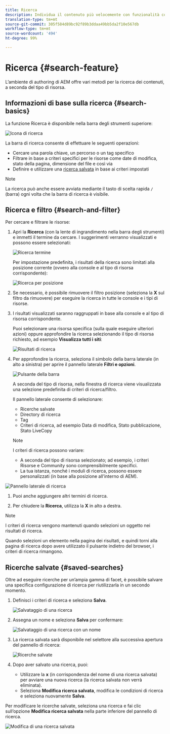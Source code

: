 ```yaml
---
title: Ricerca
description: Individua il contenuto più velocemente con funzionalità complete di ricerca
translation-type: tm+mt
source-git-commit: 305f584d89bc92f89b3ddaa49bb5da2f10e567db
workflow-type: tm+mt
source-wordcount: '494'
ht-degree: 99%

---
```



# Ricerca {#search-feature}

L’ambiente di authoring di AEM offre vari metodi per la ricerca dei contenuti, a seconda del tipo di risorsa.

## Informazioni di base sulla ricerca {#search-basics}

La funzione Ricerca è disponibile nella barra degli strumenti superiore:

![Icona di ricerca](/help/sites-cloud/authoring/assets/search-icon.png)

La barra di ricerca consente di effettuare le seguenti operazioni:

* Cercare una parola chiave, un percorso o un tag specifico
* Filtrare in base a criteri specifici per le risorse come date di modifica, stato della pagina, dimensione del file e così via
* Definire e utilizzare una [ricerca salvata](#saved-searches) in base ai criteri impostati

>[!NOTE]
>
>La ricerca può anche essere avviata mediante il tasto di scelta rapida `/` (barra) ogni volta che la barra di ricerca è visibile.

## Ricerca e filtro {#search-and-filter}

Per cercare e filtrare le risorse:

1. Apri la **Ricerca** (con la lente di ingrandimento nella barra degli strumenti) e immetti il termine da cercare. I suggerimenti verranno visualizzati e possono essere selezionati:

   ![Ricerca termine](/help/sites-cloud/authoring/assets/search-term.png)

   Per impostazione predefinita, i risultati della ricerca sono limitati alla posizione corrente (ovvero alla console e al tipo di risorsa corrispondente):

   ![Ricerca per posizione](/help/sites-cloud/authoring/assets/search-term-location.png)

1. Se necessario, è possibile rimuovere il filtro posizione (seleziona la **X** sul filtro da rimuovere) per eseguire la ricerca in tutte le console e i tipi di risorse.
1. I risultati visualizzati saranno raggruppati in base alla console e al tipo di risorsa corrispondente.

   Puoi selezionare una risorsa specifica (sulla quale eseguire ulteriori azioni) oppure approfondire la ricerca selezionando il tipo di risorsa richiesto, ad esempio **Visualizza tutti i siti**:

   ![Risultati di ricerca](/help/sites-cloud/authoring/assets/search-results.png)

1. Per approfondire la ricerca, seleziona il simbolo della barra laterale (in alto a sinistra) per aprire il pannello laterale **Filtri e opzioni**.

   ![Pulsante della barra](/help/sites-cloud/authoring/assets/rail-button.png)

   A seconda del tipo di risorsa, nella finestra di ricerca viene visualizzata una selezione predefinita di criteri di ricerca/filtro.

   Il pannello laterale consente di selezionare:

   * Ricerche salvate
   * Directory di ricerca
   * Tag
   * Criteri di ricerca, ad esempio Data di modifica, Stato pubblicazione, Stato LiveCopy

   >[!NOTE]
   >
   >I criteri di ricerca possono variare:
   >
   >* A seconda del tipo di risorsa selezionato; ad esempio, i criteri Risorse e Community sono comprensibilmente specifici.
   >* La tua istanza, nonché i moduli di ricerca, possono essere personalizzati (in base alla posizione all’interno di AEM).


<!--
  >* Your instance as the [Search Forms](/help/sites-administering/search-forms.md) can be customized (appropriate to the location within AEM).
  -->

![Pannello laterale di ricerca](/help/sites-cloud/authoring/assets/search-side-panel.png)

1. Puoi anche aggiungere altri termini di ricerca.

1. Per chiudere la **Ricerca**, utilizza la **X** in alto a destra.

>[!NOTE]
>
>I criteri di ricerca vengono mantenuti quando selezioni un oggetto nei risultati di ricerca.
>
>Quando selezioni un elemento nella pagina dei risultati, e quindi torni alla pagina di ricerca dopo avere utilizzato il pulsante indietro del browser, i criteri di ricerca rimangono.

## Ricerche salvate {#saved-searches}

Oltre ad eseguire ricerche per un’ampia gamma di facet, è possibile salvare una specifica configurazione di ricerca per riutilizzarla in un secondo momento.

1. Definisci i criteri di ricerca e seleziona **Salva**.

   ![Salvataggio di una ricerca](/help/sites-cloud/authoring/assets/search-side-panel.png)

1. Assegna un nome e seleziona **Salva** per confermare:

   ![Salvataggio di una ricerca con un nome](/help/sites-cloud/authoring/assets/search-save-name.png)

1. La ricerca salvata sarà disponibile nel selettore alla successiva apertura del pannello di ricerca:

   ![Ricerche salvate](/help/sites-cloud/authoring/assets/saved-searches.png)

1. Dopo aver salvato una ricerca, puoi:

   * Utilizzare la **x** (in corrispondenza del nome di una ricerca salvata) per avviare una nuova ricerca (la ricerca salvata non verrà eliminata).
   * Seleziona **Modifica ricerca salvata**, modifica le condizioni di ricerca e seleziona nuovamente **Salva**.

Per modificare le ricerche salvate, seleziona una ricerca e fai clic sull’opzione **Modifica ricerca salvata** nella parte inferiore del pannello di ricerca.

![Modifica di una ricerca salvata](/help/sites-cloud/authoring/assets/saved-searches-modify.png)
